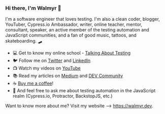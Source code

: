 ### Hi there, I'm Walmyr 👋

I'm a software engineer that loves testing. I'm also a clean coder, blogger, YouTuber, Cypress.io Ambassador, writer, online teacher, mentor, consultant, speaker, an active member of the testing automation and JavaScript communities, and a fan of good music, tattoos, and skateboarding. 🛹

- 💻 Get to know my online school - [Talking About Testing](https://udemy.com/user/walmyr)
- 🐦 Follow me on [Twitter](https://twitter.com/@walmyrlimaesilv) and [LinkedIn](https://www.linkedin.com/in/walmyr-lima-e-silva-filho-147a9110a/)
- 📺 Watch my videos on [YouTube](https://www.youtube.com/playlist?list=PL-eblSNRj0QFCgBuHFSSJUeEYDm6wwvHI)
- 📚 Read my articles on [Medium](https://medium.com/@walmyrlimaesilv) and [DEV Community](https://dev.to/walmyrlimaesilv)
- ☕ [Buy me a coffee](https://www.buymeacoffee.com/walmyrtat)! 
- 💬 And feel free to ask me about testing automation in the JavaScript realm (Cypress.io, Protractor, BackstopJS, etc.)

Want to know more about me? Visit my website --> https://walmyr.dev.
